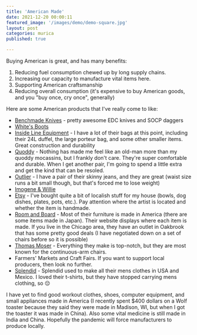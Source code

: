 ```yaml
---
title: 'American Made'
date: 2021-12-20 00:00:11
featured_image: '/images/demo/demo-square.jpg'
layout: post
categories: murica
published: true

---
```


Buying American is great, and has many benefits: 

1. Reducing fuel consumption chewed up by long supply chains.
2. Increasing our capacity to manufacture vital items here.
3. Supporting American craftsmanship
4. Reducing overall consumption (it's expensive to buy American goods, and you "buy once, cry once", generally)

Here are some American products that I've really come to like:

* [Benchmade Knives](https://www.benchmade.com/) - pretty awesome EDC knives and SOCP daggers
* [White's Boots](https://whitesboots.com/)
* [Inside Line Equipment](https://ilequipment.com/) - I have a lot of their bags at this point, including their 24L duffel, the large porteur bag, and some other smaller items.  Great construction and durability
* [Quoddy](https://www.quoddy.com/) - Nothing has made me feel like an old-man more than my quoddy mocassins, but I frankly don't care.  They're super comfortable and durable.  When I get another pair, I'm going to spend a little extra and get the kind that can be resoled.
* [Outlier](https://outlier.nyc/) - I have a pair of their skinny jeans, and they are great (waist size runs a bit small though, but that's forced me to lose weight)
* [Imogene & Willie](https://imogeneandwillie.com/)
* [Etsy](https://etsy.com) - I've bought quite a bit of localish stuff for my house (bowls, dog dishes, plates, pots, etc.).  Pay attention where the artist is located and whether the item is handmade.
* [Room and Board](https://www.roomandboard.com/) - Most of their furniture is made in America (there are some items made in Japan).  Their website displays where each item is made.  If you live in the Chicago area, they have an outlet in Oakbrook that has some pretty good deals (I have negotiated down on a set of chairs before so it is possible)
* [Thomas Moser](https://www.thosmoser.com/) - Everything they make is top-notch, but they are most known for the continuous-arm chairs.
* Farmers' Markets and Craft Fairs.  If you want to support local producers, then look no further.  
* [Splendid](https://www.splendid.com) - Splendid used to make all their mens clothes in USA and Mexico.  I loved their t-shirts, but they have stopped carrying mens clothing, so 😔

I have yet to find good workout clothes, shoes, computer equipment, and small appliances made in America (I recently spent $400 dollars on a Wolf toaster because they said they were made in Madison, WI, but when I got the toaster it was made in China).  Also some vital medicine is still made in India and China.  Hopefully the pandemic will force manufacturers to produce locally.

